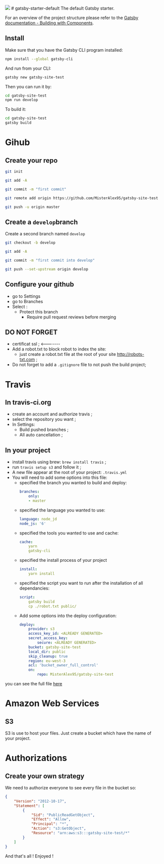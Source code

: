 <img src='https://travis-ci.org/MisterAlex95/gatsby-site-test.svg?branch=master' />
# gatsby-starter-default
The default Gatsby starter.

For an overview of the project structure please refer to the [Gatsby documentation - Building with Components](https://www.gatsbyjs.org/docs/building-with-components/).

## Install

Make sure that you have the Gatsby CLI program installed:
```sh
npm install --global gatsby-cli
```

And run from your CLI:
```sh
gatsby new gatsby-site-test
```

Then you can run it by:
```sh
cd gatsby-site-test
npm run develop
```

To build it: 
```sh
cd gatsby-site-test
gatsby build
```

# Gihub

## Create your repo

```sh
git init
```

```sh
git add -A
```

```sh
git commit -m "first commit"
```

```sh
git remote add origin https://github.com/MisterAlex95/gatsby-site-test.git
```

```sh
git push -u origin master
```

## Create a ``develop``branch

Create a second branch named ``develop``

```sh
git checkout -b develop 
```
```sh
git add -A
```

```sh
git commit -m "first commit into develop"
```

```sh
git push --set-upstream origin develop
```

## Configure your github

 - go to Settings
 - go to Branches
 - Select :
    - Protect this branch
        - Require pull request reviews before merging

## DO NOT FORGET
 - certificat ssl ;   <------- 
 - Add a robot.txt to block robot to index the site:
    - just create a robot.txt file at the root of your site http://robots-txt.com ;
 - Do not forget to add a ``.gitignore`` file to not push the build project;

# Travis

## In travis-ci.org
 - create an account and authorize travis ;
 - select the repository you want ;
 - In Settings:
    - Build pushed branches ;
    - All auto cancellation ;

## In your project
 - install travis using brew: ``brew install travis`` ;
 - run ``travis setup s3`` and follow it ;
 - A new file appear at the root of your project: ``.travis.yml``
 - You will need to add some options into this file: 
    - specified the branch you wanted to build and deploy:
        ```yml
        branches:
            only:
            - master
        ```  
    - specified the language you wanted to use:
        ```yml
        language: node_jd
        node_js: '6'
        ```
    - specified the tools you wanted to use and cache:
        ```yml
        cache: 
            yarn
            gatsby-cli
        ```
    - specified the install process of your project
        ```yml
        install: 
            yarn install
        ```
    - specified the script you want to run after the installation of all dependancies:
        ```yml
        script: 
            gatsby build
            cp ./robot.txt public/
        ```
    - Add some options into the deploy configuration:
        ```yml
        deploy:
            provider: s3
            access_key_id: <ALREADY GENERATED>
            secret_access_key:
                secure: <ALREADY GENERATED>
            bucket: gatsby-site-test
            local_dir: public
            skip_cleanup: true
            region: eu-west-3
            acl: 'bucket_owner_full_control'
            on:
                repo: MisterAlex95/gatsby-site-test
        ```

you can see the full file [here](./.travis.yml)

# Amazon Web Services

## S3 
S3 is use to host your files.
Just create a bucket which have the name of your project.

# Authorizations
## Create your own strategy
We need to authorize everyone to see every file in the bucket so:

```json
{
    "Version": "2012-10-17",
    "Statement": [
        {
            "Sid": "PublicReadGetObject",
            "Effect": "Allow",
            "Principal": "*",
            "Action": "s3:GetObject",
            "Resource": "arn:aws:s3:::gatsby-site-test/*"
        }
    ]
}
```

And that's all ! Enjoyed !
